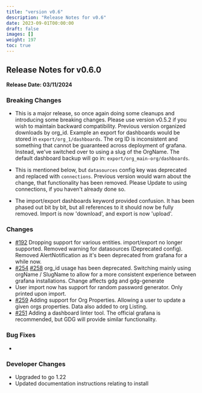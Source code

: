 ```yaml
---
title: "version v0.6"
description: "Release Notes for v0.6"
date: 2023-09-01T00:00:00
draft: false
images: []
weight: 197
toc: true
---
```


##  Release Notes for v0.6.0
**Release Date: 03/11/2024**

### Breaking Changes

 - This is a major release, so once again doing some cleanups and introducing some breaking changes.  Please use version v0.5.2 if you wish to maintain backward compatibility.  Previous version organized downloads by org_id.  Example an export for dashboards would be stored in `export/org_1/dashboards`.  The org ID is inconsistent and something that cannot be guaranteed across deployment of grafana.  Instead, we've switched over to using a slug of the OrgName.  The default dashboard backup will go in: `export/org_main-org/dashboards`.

 - This is mentioned below, but `datasources` config key was deprecated and replaced with `connections`.  Previous version would warn about the change, that functionality has been removed.  Please Update to using connections, if you haven't already done so.

 - The import/export dashboards keyword provided confusion.  It has been phased out bit by bit, but all references to it should now be fully removed.  Import is now 'download', and export is now 'upload'.



### Changes
- [#192](https://github.com/esnet/gdg/issues/192) Dropping support for various entities.  import/export no longer supported.  Removed warning for datasources (Deprecated config).  Removed AlertNotification as it's been deprecated from grafana for a while now.
- [#254](https://github.com/esnet/gdg/issues/254) [#258](https://github.com/esnet/gdg/issues/258) org_id usage has been deprecated.  Switching mainly using orgName / SlugName to allow for a more consistent experience between grafana installations.  Change affects gdg and gdg-generate
- User import now has support for random password generator.  Only printed upon import.
-  [#259](https://github.com/esnet/gdg/issues/259) Adding support for Org Properties.  Allowing a user to update a given orgs properties.  Data also added to org Listing.
-  [#251](https://github.com/esnet/gdg/issues/251) Adding a dashboard linter tool. The official grafana is recommended, but GDG will provide similar functionality.


### Bug Fixes
-

### Developer Changes
  - Upgraded to go 1.22
  - Updated documentation instructions relating to install
